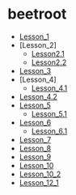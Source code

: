 # beetroot

* [Lesson_1](https://yuriy-ciber.github.io/beetroot/lesson_1)
* [Lesson_2]
  * [Lesson2.1](https://yuriy-ciber.github.io/beetroot/lesson_2/h_work2_form)
  * [Lesson2.2](https://yuriy-ciber.github.io/beetroot/lesson_2/h_work2_link)
* [Lesson_3](https://yuriy-ciber.github.io/beetroot/lesson_3)
* [Lesson_4]
  * [Lesson_4.1](https://yuriy-ciber.github.io/beetroot/lesson_4/01_simple)
 * [Lesson_4.2](https://yuriy-ciber.github.io/beetroot/lesson_4/02_hard)
* [Lesson_5](https://yuriy-ciber.github.io/beetroot/lesson_5)
  * [Lesson_5.1](https://yuriy-ciber.github.io/beetroot/lesson_5.1)
* [Lesson_6](https://yuriy-ciber.github.io/beetroot/lesson_6)
   * [Lesson_6.1](https://yuriy-ciber.github.io/beetroot/lesson_6.1)
* [Lesson_7](https://yuriy-ciber.github.io/beetroot/lesson_7)
* [Lesson_8](https://yuriy-ciber.github.io/beetroot/Lesson_8)
* [Lesson_9](https://yuriy-ciber.github.io/beetroot/lesson_9)
* [Lesson_10](https://yuriy-ciber.github.io/beetroot/lesson_10)
* [Lesson_10_2](https://yuriy-ciber.github.io/beetroot/lesson_10_2/build)
* [Lesson_12_1](https://yuriy-ciber.github.io/beetroot/lesson_12_1/build)
